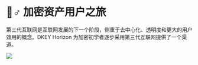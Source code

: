 # 🙋♂ 加密资产用户之旅

第三代互联网是互联网发展的下一个阶段，侧重于去中心化、透明度和更大的用户效用的概念。DKEY Horizo​​n 为加密初学者逐步采用第三代互联网提供了一个渠道。



![](../.gitbook/assets/crypto-user-journey\_CN.JPG)



